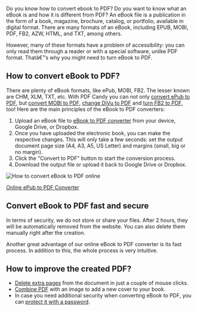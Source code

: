 Do you know how to convert ebook to PDF? Do you want to know what an eBook is and how it is different from PDF? An eBook file is a publication in the form of a book, magazine, brochure, catalog, or portfolio, available in digital format. There are many formats of an eBook, including EPUB, MOBI, PDF, FB2, AZW, HTML, and TXT, among others. 

However, many of these formats have a problem of accessibility: you can only read them through a reader or with a special software, unlike PDF format. Thatâ€™s why you might need to turn eBook to PDF.

## How to convert eBook to PDF?

There are plenty of eBook formats, like ePub, MOBI, FB2. The lesser known are CHM, XLM, TXT, etc. With PDF Candy you can not only [convert ePub to PDF](/epub-to-pdf.html), but [convert MOBI to PDF](/mobi-to-pdf.html), [change DjVu to PDF](/djvu-to-pdf.html) and [turn FB2 to PDF](/fb2-to-pdf.html), too! Here are the main principles of the eBook to PDF converters:

1. Upload an eBook file to [eBook to PDF converter](/epub-to-pdf.html) from your device, Google Drive, or Dropbox.
2. Once you have uploaded the electronic book, you can make the respective changes. This will only take a few seconds: set the output document page size (A4, A3, A5, US Letter) and margins (small, big or no margin). 
3. Click the "Convert to PDF" button to start the conversion process. 
4. Download the output file or upload it back to Google Drive or Dropbox. 

![How to convert eBook to PDF online](/uploads/How%20to%20convert%20eBook%20to%20PDF.gif "How to convert eBook to PDF")

<!--ttf-->
[Online ePub to PDF Converter](/epub-to-pdf.html)

## Convert eBook to PDF fast and secure 

In terms of security, we do not store or share your files. After 2 hours, they will be automatically  removed from the website. You can also delete them manually right after the creation.

Another great advantage of our online eBook to PDF converter is its fast process. In addition to this, the whole process is very intuitive. 

## How to improve the created PDF? 
- [Delete extra pages](/delete-pages.html) from the document in just a couple of mouse clicks. 
- [Combine PDF](/merge-pdf.html) with an image to add a new cover to your book. 
- In case you need additional security when converting eBook to PDF, you can [protect it with a password](/protect-pdf.html).
